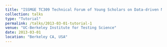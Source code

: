 ```yaml
---
title: "ISSMGE TC309 Technical Forum of Young Scholars on Data-driven Modelling of Soil Behaviours with Geotechnical Applications"
collection: talks
type: "Tutorial"
permalink: /talks/2013-03-01-tutorial-1
venue: "UC-Berkeley Institute for Testing Science"
date: 2013-03-01
location: "Berkeley CA, USA"
---
```

